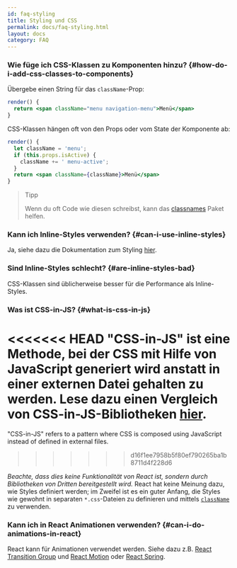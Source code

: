 ```yaml
---
id: faq-styling
title: Styling und CSS
permalink: docs/faq-styling.html
layout: docs
category: FAQ
---
```


### Wie füge ich CSS-Klassen zu Komponenten hinzu? {#how-do-i-add-css-classes-to-components}

Übergebe einen String für das `className`-Prop:

```jsx
render() {
  return <span className="menu navigation-menu">Menü</span>
}
```

CSS-Klassen hängen oft von den Props oder vom State der Komponente ab:

```jsx
render() {
  let className = 'menu';
  if (this.props.isActive) {
    className += ' menu-active';
  }
  return <span className={className}>Menü</span>
}
```

>Tipp
>
>Wenn du oft Code wie diesen schreibst, kann das [classnames](https://www.npmjs.com/package/classnames#usage-with-reactjs) Paket helfen.

### Kann ich Inline-Styles verwenden? {#can-i-use-inline-styles}

Ja, siehe dazu die Dokumentation zum Styling [hier](/docs/dom-elements.html#style).

### Sind Inline-Styles schlecht? {#are-inline-styles-bad}

CSS-Klassen sind üblicherweise besser für die Performance als Inline-Styles.

### Was ist CSS-in-JS? {#what-is-css-in-js}

<<<<<<< HEAD
"CSS-in-JS" ist eine Methode, bei der CSS mit Hilfe von JavaScript generiert wird anstatt in einer externen Datei gehalten zu werden. Lese dazu einen Vergleich von CSS-in-JS-Bibliotheken [hier](https://github.com/MicheleBertoli/css-in-js).
=======
"CSS-in-JS" refers to a pattern where CSS is composed using JavaScript instead of defined in external files.
>>>>>>> d16f1ee7958b5f80ef790265ba1b8711d4f228d6

_Beachte, dass dies keine Funktionalität von React ist, sondern durch Bibliotheken von Dritten bereitgestellt wird._ React hat keine Meinung dazu, wie Styles definiert werden; im Zweifel ist es ein guter Anfang, die Styles wie gewohnt in separaten `*.css`-Dateien zu definieren und mittels [`className`](/docs/dom-elements.html#classname) zu verwenden.

### Kann ich in React Animationen verwenden? {#can-i-do-animations-in-react}

React kann für Animationen verwendet werden. Siehe dazu z.B. [React Transition Group](https://reactcommunity.org/react-transition-group/) und [React Motion](https://github.com/chenglou/react-motion) oder [React Spring](https://github.com/react-spring/react-spring).
